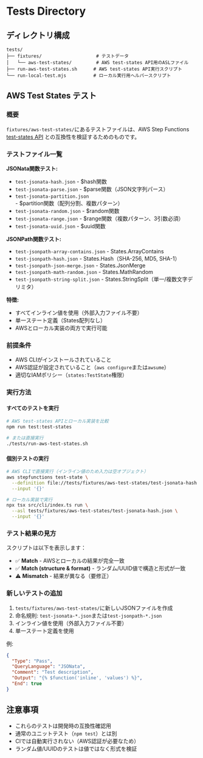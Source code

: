 # Tests Directory

## ディレクトリ構成

```
tests/
├── fixtures/                    # テストデータ
│   └── aws-test-states/         # AWS test-states API用のASLファイル
├── run-aws-test-states.sh      # AWS test-states API実行スクリプト
└── run-local-test.mjs          # ローカル実行用ヘルパースクリプト
```

## AWS Test States テスト

### 概要
`fixtures/aws-test-states/`にあるテストファイルは、AWS Step Functions [test-states API](https://docs.aws.amazon.com/step-functions/latest/apireference/API_TestState.html) との互換性を検証するためのものです。

### テストファイル一覧

**JSONata関数テスト:**
- `test-jsonata-hash.json` - $hash関数
- `test-jsonata-parse.json` - $parse関数（JSON文字列パース）
- `test-jsonata-partition.json` - $partition関数（配列分割、複数パターン）
- `test-jsonata-random.json` - $random関数
- `test-jsonata-range.json` - $range関数（複数パターン、3引数必須）
- `test-jsonata-uuid.json` - $uuid関数

**JSONPath関数テスト:**
- `test-jsonpath-array-contains.json` - States.ArrayContains
- `test-jsonpath-hash.json` - States.Hash（SHA-256, MD5, SHA-1）
- `test-jsonpath-json-merge.json` - States.JsonMerge
- `test-jsonpath-math-random.json` - States.MathRandom
- `test-jsonpath-string-split.json` - States.StringSplit（単一/複数文字デリミタ）

**特徴:**
- すべてインライン値を使用（外部入力ファイル不要）
- 単一ステート定義（States配列なし）
- AWSとローカル実装の両方で実行可能

### 前提条件
- AWS CLIがインストールされていること
- AWS認証が設定されていること（`aws configure`または`awsume`）
- 適切なIAMポリシー（`states:TestState`権限）

### 実行方法

#### すべてのテストを実行
```bash
# AWS test-states APIとローカル実装を比較
npm run test:test-states

# または直接実行
./tests/run-aws-test-states.sh
```

#### 個別テストの実行
```bash
# AWS CLIで直接実行（インライン値のため入力は空オブジェクト）
aws stepfunctions test-state \
  --definition file://tests/fixtures/aws-test-states/test-jsonata-hash.json \
  --input '{}'

# ローカル実装で実行
npx tsx src/cli/index.ts run \
  --asl tests/fixtures/aws-test-states/test-jsonata-hash.json \
  --input '{}'
```

### テスト結果の見方

スクリプトは以下を表示します：
- ✅ **Match** - AWSとローカルの結果が完全一致
- ✅ **Match (structure & format)** - ランダム/UUID値で構造と形式が一致
- ⚠️ **Mismatch** - 結果が異なる（要修正）

### 新しいテストの追加

1. `tests/fixtures/aws-test-states/`に新しいJSONファイルを作成
2. 命名規則: `test-jsonata-*.json`または`test-jsonpath-*.json`
3. インライン値を使用（外部入力ファイル不要）
4. 単一ステート定義を使用

例:
```json
{
  "Type": "Pass",
  "QueryLanguage": "JSONata",
  "Comment": "Test description",
  "Output": "{% $function('inline', 'values') %}",
  "End": true
}
```

## 注意事項

- これらのテストは開発時の互換性確認用
- 通常のユニットテスト（`npm test`）とは別
- CIでは自動実行されない（AWS認証が必要なため）
- ランダム値/UUIDのテストは値ではなく形式を検証
